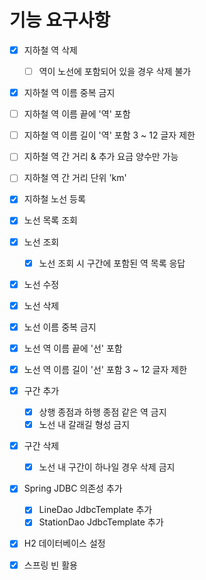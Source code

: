 # 기능 요구사항

- [x] 지하철 역 삭제
    - [ ] 역이 노선에 포함되어 있을 경우 삭제 불가
  
- [x] 지하철 역 이름 중복 금지
  
- [ ] 지하철 역 이름 끝에 '역' 포함
  
- [ ] 지하철 역 이름 길이 '역' 포함 3 ~ 12 글자 제한

- [ ] 지하철 역 간 거리 & 추가 요금 양수만 가능

- [ ] 지하철 역 간 거리 단위 'km'
  
- [x] 지하철 노선 등록

- [x] 노선 목록 조회
    
- [x] 노선 조회
    - [x] 노선 조회 시 구간에 포함된 역 목록 응답

- [x] 노선 수정

- [x] 노선 삭제

- [x] 노선 이름 중복 금지

- [x] 노선 역 이름 끝에 '선' 포함

- [x] 노선 역 이름 길이 '선' 포함 3 ~ 12 글자 제한

- [x] 구간 추가
    - [x] 상행 종점과 하행 종점 같은 역 금지
    - [x] 노선 내 갈래길 형성 금지
  
- [x] 구간 삭제
    - [x] 노선 내 구간이 하나일 경우 삭제 금지
  
- [x] Spring JDBC 의존성 추가
    - [x] LineDao JdbcTemplate 추가
    - [x] StationDao JdbcTemplate 추가

- [x] H2 데이터베이스 설정

- [x] 스프링 빈 활용